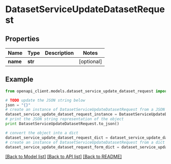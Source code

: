 # DatasetServiceUpdateDatasetRequest


## Properties

Name | Type | Description | Notes
------------ | ------------- | ------------- | -------------
**name** | **str** |  | [optional] 

## Example

```python
from openapi_client.models.dataset_service_update_dataset_request import DatasetServiceUpdateDatasetRequest

# TODO update the JSON string below
json = "{}"
# create an instance of DatasetServiceUpdateDatasetRequest from a JSON string
dataset_service_update_dataset_request_instance = DatasetServiceUpdateDatasetRequest.from_json(json)
# print the JSON string representation of the object
print DatasetServiceUpdateDatasetRequest.to_json()

# convert the object into a dict
dataset_service_update_dataset_request_dict = dataset_service_update_dataset_request_instance.to_dict()
# create an instance of DatasetServiceUpdateDatasetRequest from a dict
dataset_service_update_dataset_request_form_dict = dataset_service_update_dataset_request.from_dict(dataset_service_update_dataset_request_dict)
```
[[Back to Model list]](../README.md#documentation-for-models) [[Back to API list]](../README.md#documentation-for-api-endpoints) [[Back to README]](../README.md)


